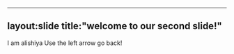 _ _ _
layout:slide
title:"welcome to our second slide!"
---
I am alishiya 
Use the left arrow go back!

